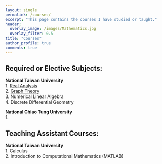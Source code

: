```yaml
---
layout: single
permalink: /courses/
excerpt: "This page contains the courses I have studied or taught."
header:
  overlay_image: /images/Mathematics.jpg
  overlay_filter: 0.5
title: "Courses"
author_profile: true
comments: true
---
```

## Required or Elective Subjects:
<b>National Taiwan University</b><br>
    1. [Real Analysis](subjects/real_analysis.html)<br>
    2. [Graph Theory](subjects/graph_theory.html)<br>
    3. Numerical Linear Algebra<br>
    4. Discrete Differential Geometry<br>

<b>National Chiao Tung University</b><br>
    1. 


## Teaching Assistant Courses:
<b>National Taiwan University</b><br>
    1. Calculus<br>
    2. Introduction to Computational Mathematics (MATLAB)<br>

